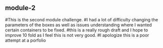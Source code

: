 ## module-2
#This is the second module challenge.
#I had a lot of difficulty changing the parameters of the boxes as well as issues understanding where I wanted certain containers to be fixed.
#this is a really rough draft and I hope to improve 10 fold as I feel this is not very good.
#I apologize this is a poor attempt at a porfolio
